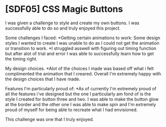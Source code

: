 # [SDF05] CSS Magic Buttons

I was given a challenge to style and create my own buttons. I was successfully able to do so and truly enjoyed this project.

Some challenges I faced:
*Getting certain animations to work: Some design styles I wanted to create I was unable to do as I could not get the animation or transition to work.
*I struggled asswell with figuring out timing function but after alot of trial and error I was able to successfully learn how to get the timing right.

My design choices.
 *Alot of the choices I made was based off what i felt complimented the animation that I creared. Overall I'm extremely happy with the design choices that I have made.

Features I'm particularly proud of:
 *As of currently I'm extremely proud of all the features i've designed but the one I particularly am fond of is the style I created for button three and two. I was able to make the button glow at the border and the other one I was able to make spin and I'm extremely proud of myself for being able to recreate what I had envisioned.

This challenge was one that I truly enjoyed. 




